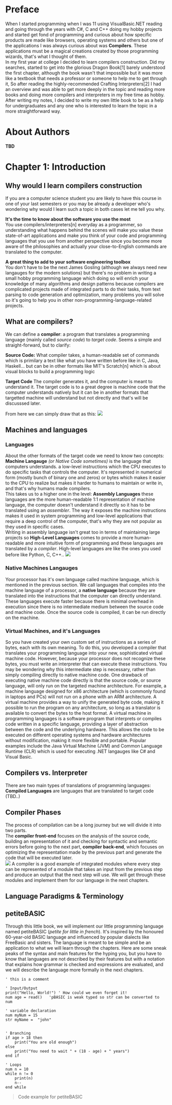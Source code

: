# Preface
When I started programming when I was 11 using VisualBasic.NET reading and going through the years with C#, C and C++ doing my hobby projects and started get fond of programming and curious about how specific products are made like browsers, operating systems and others but one of the applications I was always curious about was **Compilers**. These applications must be a magical creations created by those programming wizards, that's what I thought of them.  
In my first year at college I decided to learn compilers construction. Did my searches, started to get into the glorious Dragon Book[1] barely understood the first chapter, although the book wasn't that impossible but it was more like a textbook that needs a professor or someone to help me to get through it, So after reading the highly-recommended Crafting Interpreters[2] I had an overview and was able to get more deeply in the topic and reading more books and doing more compilers and interpreters in my free time as hobby.  
After writing my notes, I decided to write my own little book to be as a help for undergraduates and any one who is interested to learn the topic in a more straightforward way.

# About Authors
**TBD**

# Chapter 1: Introduction
## Why would I learn compilers construction
If you are a computer science student you are likely to have this course in one of your last semesters or you may be already a developer who's wondering why would I learn such a topic in both cases let me tell you why.  

**It's the time to know about the software you use the most**  
You use compilers/interpreters[n] everyday as a programmer, so understanding what happens behind the scenes will make you value these state-of-art applications and make you think of your code and programming languages that you use from another perspective since you become more aware of the philosophies and actually your close-to-English commands are translated to the computer.  

**A great thing to add to your software engineering toolbox**  
You don't have to be the next James Gosling (although we always need new langauges for the modern solutions) but there's no problem in writing a small hobby programming language which doing so will enrich your knowledge of many algorithms and design patterns because compilers are complicated projects made of integrated parts to do their tasks, from text parsing to code generation and optimization, many problems you will solve so it's going to help you in other non-programming-language-related projects.  

## What are compilers?
We can define a **compiler**: a program that translates a programming language (mainly called _source code_) to _target code_. Seems a simple and straight-forward, but to clarify:

**Source Code:** What compiler takes, a human-readable set of commands which is primilary a text like what you have written before like in C, Java, Haskell... but can be in other formats like MIT's Scratch[n] which is about visual blocks to build a programming logic

**Target Code** The compiler generates it, and the computer is meant to understand it. The target code is to a great degree is machine code that the computer understands natively but it can be in another formats that targetted machine will understand but not directly and that's will be discusssed later.

From here we can simply draw that as this:
![](images/chp1/fig1-1.PNG)

## Machines and languages
### Languages
About the other formats of the target code we need to know two concepts: **Machine Langauge** *(or Native Code sometimes)* is the language that computers understands. a low-level instructions which the CPU executes to do specific tasks that controls the computer. It's represented in numerical form (mostly bunch of binary one and zeros) or bytes which makes it easier to the CPU to realize but makes it harder to humans to maintain or write in, and that's why humans made compilers.  
This takes us to a higher one in the level: **Assembly Languages** these languages are the more human-readable 1:1 representation of machine language, the computer doesn't understand it directly so it has to be translated using an *assembler*. The way it exposes the machine instructions makes it used in system programming and low-level applications that require a deep control of the computer, that's why they are not popular as they used in specific cases.  
Writing in assembly language isn't great too in terms of maintaining large projects so **High-Level Languages** comes to provide a more human-readable and more intuitive form of programming and these languages are translated by a *compiler*. High-level languages are like the ones you used before like Python, C, C++.. 
![](images/chp1/fig1-2.PNG) 

### Native Machines Langauges
Your processor has it's own language called machine language, which is mentioned in the previous section. We call languages that compiles into the machine language of a processor, a **native language** because they are translated into the instructions that the computer can directly understand. These languages execute faster because there is minimal overhead in execution since there is no intermediate medium between the source code and machine code. Once the source code is compiled, it can be run directly on the machine.

### Virtual Machines, and it's Languages
So you have created your own custom set of instructions as a series of bytes, each with its own meaning. To do this, you developed a compiler that translates your programming language into your new, sophisticated virtual machine code. However, because your processor does not recognize these bytes, you must write an interpreter that can execute these instructions. You may be wondering why this intermediate step is necessary, rather than simply compiling directly to native machine code. One drawback of executing native machine code directly is that the source code, or source language, will only run on the targeted machine architecture. For example, a machine language designed for x86 architecture (which is commonly found in laptops and PCs) will not run on a phone with an ARM architecture. A virtual machine provides a way to unify the generated byte code, making it possible to run the program on any architecture, so long as a translator is available to convert the bytes to the host format.
A virtual machine in programming languages is a software program that interprets or compiles code written in a specific language, providing a layer of abstraction between the code and the underlying hardware. This allows the code to be executed on different operating systems and hardware architectures without modification, making it more flexible and portable. Popular examples include the Java Virtual Machine (JVM) and Common Language Runtime (CLR) which is used for executing .NET langauges like C# and Visual Basic.
## Compilers vs. Interpreter
There are two main types of translations of programming languages:  
**Compiled Languages** are languages that are translated to target code (TBD..)


## Compiler Phases
The process of compilation can be a long journey but we will divide it into two parts.  
The **compiler front-end** focuses on the analysis of the source code, building an representation of it and checking for syntactic and semantic errors before going to the next part, **compiler back-end**, which focuses on optimizing the representation made by the previous part and generate the code that will be executed later.  
![](images/chp1/fig1-4.PNG)
A compiler is a good example of integrated modules where every step can be represented of a module that takes an input from the previous step and produce an output that the next step will use.
We will get through these modules and implement them for our language in the next chapters.

## Language  Paradigms & Terminology

## petiteBASIC
Through this little book, we will implement our little programming language named petiteBASIC (*petite for little in french*). It's inspired by the honoured 60-year-old BASIC language and influenced by popular dialects like FreeBasic and sisters. The language is meant to be simple and be an application to what we will learn through the chapters.
Here are some sneak peaks of the syntax and main features for the hyping you, but you have to know that languages are not described by their features but with a notation that explains how grammar is checked and expressions are evaluated, and we will describe the language more formally in the next chapters.

```basic
' this is a comment

' Input/Output
print("Hello, World!") ' How could we even forget it!
num age = read()   'pBASIC is weak typed so str can be converted to num

' variable declaration
num myNum = 15 
str myName =  "john"


' Branching
if age > 18 then
    print("You are old enough")
else
    print("You need to wait " + (18 - age) + " years")
end if

' Loops
num n = 10
while n != 0
    print(n)
    n--
end while
```
> Code example for petiteBASIC